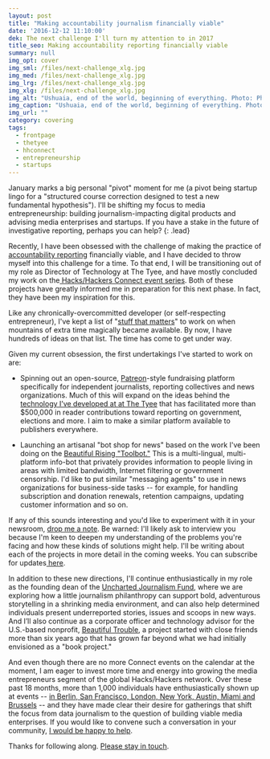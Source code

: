 ```yaml
---
layout: post
title: "Making accountability journalism financially viable"
date: '2016-12-12 11:10:00'
dek: The next challenge I'll turn my attention to in 2017
title_seo: Making accountability reporting financially viable
summary: null
img_opt: cover
img_sml: /files/next-challenge_xlg.jpg
img_med: /files/next-challenge_xlg.jpg
img_lrg: /files/next-challenge_xlg.jpg
img_xlg: /files/next-challenge_xlg.jpg
img_alt: "Ushuaia, end of the world, beginning of everything. Photo: Phillip Smith"
img_caption: "Ushuaia, end of the world, beginning of everything. Photo: Phillip Smith"
img_url: ""
category: covering
tags: 
  - frontpage
  - thetyee
  - hhconnect
  - entrepreneurship
  - startups
---
```


January marks a big personal "pivot" moment for me (a pivot being startup lingo for a "structured course correction designed to test a new fundamental hypothesis"). I'll be shifting my focus to media entrepreneurship: building journalism-impacting digital products and advising media enterprises and startups. If you have a stake in the future of investigative reporting, perhaps you can help?
{: .lead}

Recently, I have been obsessed with the challenge of making the practice of [accountability reporting](https://en.wikipedia.org/wiki/Investigative_journalism) financially viable, and I have decided to throw myself into this challenge for a time. To that end, I will be transitioning out of my role as Director of Technology at The Tyee, and have mostly concluded my work on the[ Hacks/Hackers Connect event series](http://connect.hackshackers.com/). Both of these projects have greatly informed me in preparation for this next phase. In fact, they have been my inspiration for this.

Like any chronically-overcommitted developer (or self-respecting entrepreneur), I've kept a list of "[stuff that matters](http://radar.oreilly.com/2009/01/work-on-stuff-that-matters-fir.html)" to work on when mountains of extra time magically became available. By now, I have hundreds of ideas on that list. The time has come to get under way.

Given my current obsession, the first undertakings I've started to work on are:

* Spinning out an open-source, [Patreon](https://www.patreon.com/)-style fundraising platform specifically for independent journalists, reporting collectives and news organizations. Much of this will expand on the ideas behind the [technology I’ve developed at at The Tyee](https://support.thetyee.ca/powermap) that has facilitated more than $500,000 in reader contributions toward reporting on government, elections and more. I aim to make a similar platform available to publishers everywhere.

* Launching an artisanal "bot shop for news" based on the work I've been doing on the [Beautiful Rising "Toolbot."](https://beautifulrising.org/platforms/chatbot) This is a multi-lingual, multi-platform info-bot that privately provides information to people living in areas with limited bandwidth, Internet filtering or government censorship. I'd like to put similar "messaging agents" to use in news organizations for business-side tasks -- for example, for handling subscription and donation renewals, retention campaigns, updating customer information and so on.

If any of this sounds interesting and you'd like to experiment with it in your newsroom, [drop me a note](http://phillipadsmith.com/about/#contact). Be warned: I'll likely ask to interview you because I'm keen to deepen my understanding of the problems you're facing and how these kinds of solutions might help. I'll be writing about each of the projects in more detail in the coming weeks. You can subscribe for updates[ here](https://tinyletter.com/phillipadsmith).

In addition to these new directions, I'll continue enthusiastically in my role as the founding dean of the [Uncharted Journalism Fund](https://unchartedjournalism.org/), where we are exploring how a little journalism philanthropy can support bold, adventurous storytelling in a shrinking media environment, and can also help determined individuals present underreported stories, issues and scoops in new ways. And I’ll also continue as a corporate officer and technology advisor for the U.S.-based nonprofit, [Beautiful Trouble](http://beautifultrouble.org/), a project started with close friends more than six years ago that has grown far beyond what we had initially envisioned as a "book project."

And even though there are no more Connect events on the calendar at the moment, I am eager to invest more time and energy into growing the media entrepreneurs segment of the global Hacks/Hackers network. Over these past 18 months, more than 1,000 individuals have enthusiastically shown up at events -- [in Berlin, San Francisco, London, New York, Austin, Miami and Brussels](http://connect.hackshackers.com/) -- and they have made clear their desire for gatherings that shift the focus from data journalism to the question of building viable media enterprises. If you would like to convene such a conversation in your community, [I would be happy to help](http://phillipadsmith.com/about/#contact).

Thanks for following along. [Please stay in touch](http://phillipadsmith.com/about/#contact).



